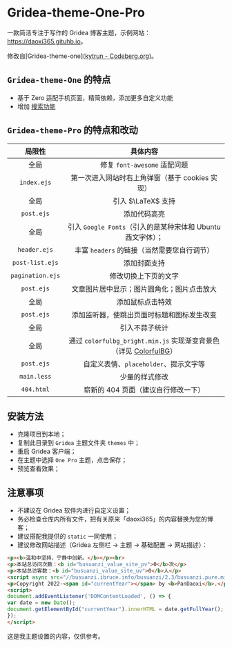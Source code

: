 # Gridea-theme-One-Pro

一款简洁专注于写作的 Gridea 博客主题，示例网站：<https://daoxi365.gituhb.io>。

修改自[Gridea-theme-one]([kytrun - Codeberg.org](https://codeberg.org/kytrun/gridea-theme-one))。

## `Gridea-theme-One` 的特点

- 基于 Zero 适配手机页面，精简依赖，添加更多自定义功能
- 增加 [搜索功能](https://github.com/kytrun/gridea-search)

## `Gridea-theme-Pro` 的特点和改动

|      局限性      |                           具体内容                           |
| :--------------: | :----------------------------------------------------------: |
|       全局       |                 修复 `font-awesome` 适配问题                 |
|   `index.ejs`    |       第一次进入网站时右上角弹窗（基于 cookies 实现）        |
|       全局       |                      引入 $\LaTeX$ 支持                      |
|    `post.ejs`    |                         添加代码高亮                         |
|       全局       | 引入 `Google Fonts`（引入的是某种宋体和 Ubuntu 西文字体）；  |
|   `header.ejs`   |         丰富 `headers` 的链接（当然需要您自行调节）          |
| `post-list.ejs`  |                         添加封面支持                         |
| `pagination.ejs` |                     修改切换上下页的文字                     |
|    `post.ejs`    |          文章图片居中显示；图片圆角化；图片点击放大          |
|       全局       |                       添加鼠标点击特效                       |
|    `post.ejs`    |          添加监听器，使跳出页面时标题和图标发生改变          |
|       全局       |                        引入不蒜子统计                        |
|       全局       | 通过 `colorfulbg_bright.min.js` 实现渐变背景色（详见 [ColorfulBG](https://github.com/pandaoxi/colorfulbg)） |
|    `post.ejs`    |            自定义表情、`placeholder`、提示文字等             |
|   `main.less`    |                        少量的样式修改                        |
|    `404.html`    |             崭新的 404 页面（建议自行修改一下）              |

## 安装方法

- 克隆项目到本地；
- 复制此目录到 `Gridea` 主题文件夹 `themes` 中；
- 重启 Gridea 客户端；
- 在主题中选择 `One Pro` 主题，点击保存；
- 预览查看效果；

## 注意事项

-   不建议在 Gridea 软件内进行自定义设置；
-   务必检查仓库内所有文件，把有关原来「daoxi365」的内容替换为您的博客；
-   建议搭配我提供的 `static` 一同使用；
-   建议修改网站描述（Gridea 左侧栏 → 主题 → 基础配置 → 网站描述）：

```html
<p><b>温和中坚持，宁静中创新。</b></p><br>
<p>本站总访问次数：<b id="busuanzi_value_site_pv">0</b>次</p>
<p>本站总访客数：<b id="busuanzi_value_site_uv">0</b>人</p>
<script async src="//busuanzi.ibruce.info/busuanzi/2.3/busuanzi.pure.mini.js"></script><br>
<p>Copyright 2022-<span id="currentYear"></span> by <b>PanDaoxi</b>.</p><p>All rights reserved.</p>
<script>
document.addEventListener('DOMContentLoaded', () => {
var date = new Date();
document.getElementById("currentYear").innerHTML = date.getFullYear();
});
</script>
```

这是我主题设置的内容，仅供参考。
